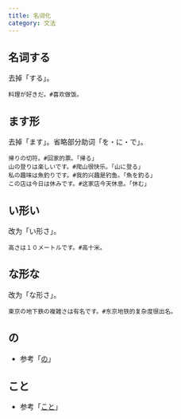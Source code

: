```yaml
---
title: 名词化
category: 文法
---
```


## 名词する

去掉「する」。

```example
料理が好きだ。#喜欢做饭。
```

## ます形

去掉「ます」。省略部分助词「を・に・で」。

```example
帰りの切符。#回家的票。「帰る」
山の登りは楽しいです。#爬山很快乐。「山に登る」
私の趣味は魚釣りです。#我的兴趣是钓鱼。「魚を釣る」
この店は今日は休みです。#这家店今天休息。「休む」
```

## い形い

改为「い形さ」。

```example
高さは１０メートルです。#高十米。
```

## な形な

改为「な形さ」。

```example
東京の地下鉄の複雑さは有名です。#东京地铁的复杂度很出名。
```

## の

- 参考「[の](no#名词化)」

## こと

- 参考「[こと](koto#名词化)」
